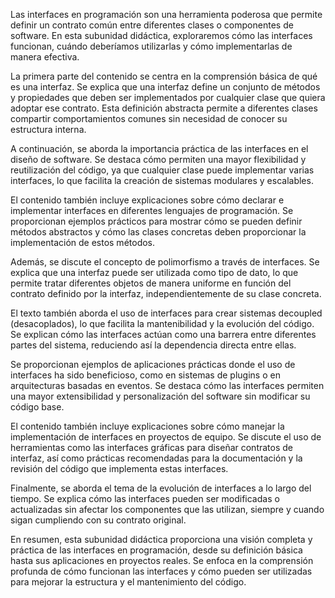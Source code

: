Las interfaces en programación son una herramienta poderosa que permite definir un contrato común entre diferentes clases o componentes de software. En esta subunidad didáctica, exploraremos cómo las interfaces funcionan, cuándo deberíamos utilizarlas y cómo implementarlas de manera efectiva.

La primera parte del contenido se centra en la comprensión básica de qué es una interfaz. Se explica que una interfaz define un conjunto de métodos y propiedades que deben ser implementados por cualquier clase que quiera adoptar ese contrato. Esta definición abstracta permite a diferentes clases compartir comportamientos comunes sin necesidad de conocer su estructura interna.

A continuación, se aborda la importancia práctica de las interfaces en el diseño de software. Se destaca cómo permiten una mayor flexibilidad y reutilización del código, ya que cualquier clase puede implementar varias interfaces, lo que facilita la creación de sistemas modulares y escalables.

El contenido también incluye explicaciones sobre cómo declarar e implementar interfaces en diferentes lenguajes de programación. Se proporcionan ejemplos prácticos para mostrar cómo se pueden definir métodos abstractos y cómo las clases concretas deben proporcionar la implementación de estos métodos.

Además, se discute el concepto de polimorfismo a través de interfaces. Se explica que una interfaz puede ser utilizada como tipo de dato, lo que permite tratar diferentes objetos de manera uniforme en función del contrato definido por la interfaz, independientemente de su clase concreta.

El texto también aborda el uso de interfaces para crear sistemas decoupled (desacoplados), lo que facilita la mantenibilidad y la evolución del código. Se explican cómo las interfaces actúan como una barrera entre diferentes partes del sistema, reduciendo así la dependencia directa entre ellas.

Se proporcionan ejemplos de aplicaciones prácticas donde el uso de interfaces ha sido beneficioso, como en sistemas de plugins o en arquitecturas basadas en eventos. Se destaca cómo las interfaces permiten una mayor extensibilidad y personalización del software sin modificar su código base.

El contenido también incluye explicaciones sobre cómo manejar la implementación de interfaces en proyectos de equipo. Se discute el uso de herramientas como las interfaces gráficas para diseñar contratos de interfaz, así como prácticas recomendadas para la documentación y la revisión del código que implementa estas interfaces.

Finalmente, se aborda el tema de la evolución de interfaces a lo largo del tiempo. Se explica cómo las interfaces pueden ser modificadas o actualizadas sin afectar los componentes que las utilizan, siempre y cuando sigan cumpliendo con su contrato original.

En resumen, esta subunidad didáctica proporciona una visión completa y práctica de las interfaces en programación, desde su definición básica hasta sus aplicaciones en proyectos reales. Se enfoca en la comprensión profunda de cómo funcionan las interfaces y cómo pueden ser utilizadas para mejorar la estructura y el mantenimiento del código.
